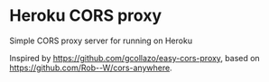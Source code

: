 # Heroku CORS proxy

Simple CORS proxy server for running on Heroku


Inspired by https://github.com/gcollazo/easy-cors-proxy, based on https://github.com/Rob--W/cors-anywhere.
